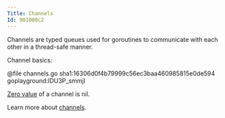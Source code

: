 ```yaml
---
Title: Channels
Id: 901000c2
---
```

Channels are typed queues used for goroutines to communicate with each other in a thread-safe manner.

Channel basics:

@file channels.go sha1:16306d0f4b79999c56ec3baa460985815e0de594 goplayground:IDU3P_smmjl

[Zero value](6069) of a channel is nil.

Learn more about [channels](1263).